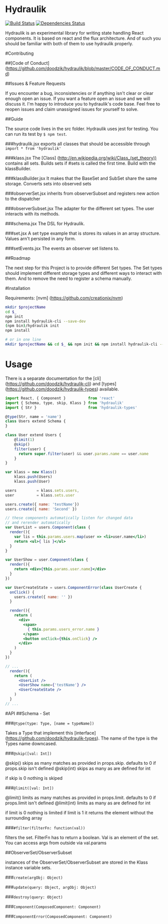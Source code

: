 # Hydraulik

[![Build Status](https://travis-ci.org/doodzik/hydraulik.svg?branch=master)](https://travis-ci.org/doodzik/hydraulik)
[![Dependencies Status](https://david-dm.org/doodzik/hydraulik.svg)](https://david-dm.org/doodzik/hydraulik)


Hydraulik is an experimental library for writing state handling React components.
It is based on react and the flux architecture. And of such you should be familiar with both of them to use hydraulik properly.

#Contributing

##[Code of Conduct] (https://github.com/doodzik/hydraulik/blob/master/CODE_OF_CONDUCT.md)

##Issues & Feature Requests

If you encounter a bug, inconsistencies or if anything isn't clear or clear enough open an issue.
If you want a feature open an issue and we will discuss it. I'm happy to introduce you to hydraulik's code base.
Feel free to reopen issues and claim unassigned issues for yourself to solve.

##Guide

The source code lives in the src folder.
Hydraulik uses jest for testing. You can run its test by `$ npm test`.

###hydraulik.jsx
exports all classes that should be accessible through `import * from 'hydraulik'`

###klass.jsx
The [Class] (http://en.wikipedia.org/wiki/Class_(set_theory)) contains all sets.
Builds sets if #sets is called the first time. Build with the klassBuilder.

###klassBuilder.jsx
It makes that the BaseSet and SubSet share the same storage.
Converts sets into observed sets

###observerSet.jsx
inherits from observerSubset and registers new action to the dispatcher

###observerSubset.jsx
The adapter for the different set types.
The user interacts with its methods.

###schema.jsx
The DSL for Hydraulik.

###set.jsx
A set type example that is stores its values in an array structure.
Values arn't persisted in any form.

###setEvents.jsx
The events an observer set listens to.

##Roadmap

The next step for this Project is to provide different Set types. The Set types should implement different storage types and different ways to interact with them.
And to remove the need to register a schema manually.

#Installation

Requirements: [nvm] (https://github.com/creationix/nvm)

```bash
mkdir $projectName
cd $_
npm init
npm install hydraulik-cli --save-dev
(npm bin)/hydraulik init
npm install

# or in one line
mkdir $projectName && cd $_ && npm init && npm install hydraulik-cli --save-dev && (npm bin)/hydraulik init && npm install

```

# Usage

There is a separate documentation for the [cli] (https://github.com/doodzik/hydraulik-cli) and [types] (https://github.com/doodzik/hydraulik-types) available.

```jsx
import React, { Component }          from 'react'
import { Schema, type, skip, Klass } from 'hydraulik'
import { Str }                       from 'hydraulik-types'

@type(Str, name = 'name')
class Users extend Schema {
}

class User extend Users {
    @limit(1)
    @skip()
    filter(user) {
      return super.filter(user) && user.params.name == user.name
    }
}

var klass = new Klass()
    klass.push(Users)
    klass.push(User)

users         = klass.sets.users,
user          = klass.sets.user

users.create({ name: 'testName'})
users.create({ name: 'Second' })

// these components automatically listen for changed data
// and rerender automatically
var UserList = users.Component(class {
  render(){
    var lis = this.params.users.map(user => <li>user.name</li>)
    return <ul>{ lis }</ul>
  }
}

var UserShow = user.Component(class {
  render(){
    return <div>{this.params.user.name}</div>
  }
})

var UserCreateState = users.ComponentError(class UserCreate {
  onClick() {
    users.create({ name: '' })
  }

  render(){
    return (
      <div>
        <span>
          { this.params.users_error.name }
        </span>
        <button onClick={this.onClick} />
      </div>
    )
  }
})

// ...
  render(){
    return (
      <UserList />
      <UserShow name={'testName'} />
      <UserCreateState />
    )
  }
// ...
```
#API
##Schema - Set

###`@type(type: Type, [name = typeName])`

Takes a Type that implement this [interface] (https://github.com/doodzik/hydraulik-types).
The name of the type is the Types name downcased.

###`@skip([val: Int])`

@skip() skips as many matches as provided in props.skip. defaults to 0 if props.skip isn't defined
@skip(int) skips as many as are defined for int

if skip is 0 nothing is skiped

###`@limit([val: Int])`

@limit() limits as many matches as provided in props.limit. defaults to 0 if props.limit isn't defined
@limit(int) limits as many as are defined for int

if limit is 0 nothing is limited
if limit is 1 it returns the element without the surrounding array

###`#filter(filterFn: function(val))`

filters the set. FilterFn has to return a boolean. Val is an element of the set. You can access args from outside via val.params

##ObserverSet/ObserverSubset

instances of the ObserverSet/ObserverSubset are stored in the Klass instance variable sets.

###`create(argObj: Object)`

###`update(query: Object, argObj: Object)`

###`destroy(query: Object)`

###`Component(ComposedComponent: Component)`

###`ComponentError(ComposedComponent: Component)`
